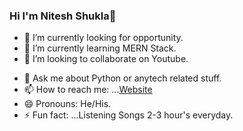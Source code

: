 ### Hi I'm Nitesh Shukla👋

- 🔭 I’m currently looking for opportunity.
- 🌱 I’m currently learning MERN Stack.
- 👯 I’m looking to collaborate on Youtube.
<!-- - 🤔 I’m looking for help with . -->
- 💬 Ask me about Python or anytech related stuff.
- 📫 How to reach me: ...[Website](https://niteshshukla.netlify.app/)
- 😄 Pronouns: He/His.
- ⚡ Fun fact: ...Listening Songs 2-3 hour's everyday.

